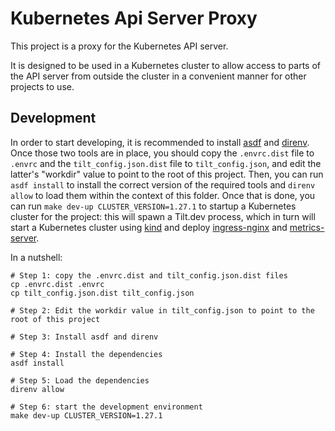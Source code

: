 # Kubernetes Api Server Proxy

This project is a proxy for the Kubernetes API server.

It is designed to be used in a Kubernetes cluster to allow access to parts of the API server from outside the cluster
in a convenient manner for other projects to use.

## Development

In order to start developing, it is recommended to install [asdf][asdf] and [direnv][direnv].
Once those two tools are in place, you should copy the `.envrc.dist` file to `.envrc` and the `tilt_config.json.dist`
file to `tilt_config.json`, and edit the latter's "workdir" value to point to the root of this project.
Then, you can run `asdf install` to install the correct version of the required tools and
`direnv allow` to load them within the context of this folder.
Once that is done, you can run `make dev-up CLUSTER_VERSION=1.27.1` to startup a Kubernetes cluster for the project:
this will spawn a Tilt.dev process, which in turn will start a Kubernetes cluster using [kind][kind] and
deploy [ingress-nginx][ingress-nginx] and [metrics-server][metrics-server].

In a nutshell:

```shell
# Step 1: copy the .envrc.dist and tilt_config.json.dist files
cp .envrc.dist .envrc
cp tilt_config.json.dist tilt_config.json

# Step 2: Edit the workdir value in tilt_config.json to point to the root of this project

# Step 3: Install asdf and direnv

# Step 4: Install the dependencies
asdf install

# Step 5: Load the dependencies
direnv allow

# Step 6: start the development environment
make dev-up CLUSTER_VERSION=1.27.1
```

[asdf]: https://asdf-vm.com/
[direnv]: https://direnv.net/
[kind]: https://kind.sigs.k8s.io/
[ingress-nginx]: https://kubernetes.github.io/ingress-nginx/
[metrics-server]: https://github.com/kubernetes-sigs/metrics-server
